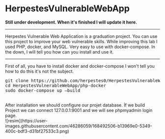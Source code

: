 # HerpestesVulnerableWebApp
**Still under development. When it's finished I will update it here.**<br><hr>
Herpestes Vulnerable Web Application is a graduation project. You can use this project to improve your web vulnerable skills. While improving this lab I used PHP, docker, and MySQL. Very easy to use with docker-compose. In the down, I will tell you how can you install and use it.<br><hr>
First of all, you have to install docker and docker-compose I won't tell you how to do this it's not the subject.
<pre>
git clone https://github.com/herpestes0/HerpestesVulnerableWebApp.git
cd HerpestesVulnerableWebApp/php-docker
sudo docker-compose up –build
</pre>
<br>
After installation we should configure our projet database. İf we build Project we can connect 127.0.0.1:9001 and we will see phpmyadmin login page.<br>
![resim](https://user-images.githubusercontent.com/46286059/168492506-b13969e0-5349-400c-bdf3-d31bf27533c3.png)
